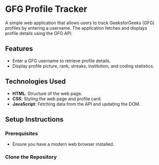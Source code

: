 # GFG Profile Tracker

A simple web application that allows users to track GeeksforGeeks (GFG) profiles by entering a username. The application fetches and displays profile details using the GFG API.

## Features

- Enter a GFG username to retrieve profile details.
- Display profile picture, rank, streaks, institution, and coding statistics.

## Technologies Used

- **HTML**: Structure of the web page.
- **CSS**: Styling the web page and profile card.
- **JavaScript**: Fetching data from the API and updating the DOM.

## Setup Instructions

### Prerequisites

- Ensure you have a modern web browser installed.

### Clone the Repository
